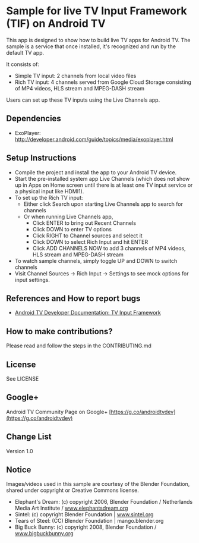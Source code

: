 # Sample for live TV Input Framework (TIF) on Android TV

This app is designed to show how to build live TV apps for Android TV.  The sample is a service that once installed, it's recognized and run by the default TV app.

It consists of:

* Simple TV input: 2 channels from local video files
* Rich TV input: 4 channels served from Google Cloud Storage consisting of MP4 videos, HLS stream and MPEG-DASH stream

Users can set up these TV inputs using the Live Channels app.

## Dependencies
* ExoPlayer: http://developer.android.com/guide/topics/media/exoplayer.html

## Setup Instructions
* Compile the project and install the app to your Android TV device.
* Start the pre-installed system app Live Channels (which does not show up in Apps on Home screen until there is at least one TV input service or a physical input like HDMI1).
* To set up the Rich TV input:
    - Either click Search upon starting Live Channels app to search for channels
    - Or when running Live Channels app, 
        + Click ENTER to bring out Recent Channels
        + Click DOWN to enter TV options
        + Click RIGHT to Channel sources and select it
        + Click DOWN to select Rich Input and hit ENTER
        + Click ADD CHANNELS NOW to add 3 channels of MP4 videos, HLS stream and MPEG-DASH stream
* To watch sample channels, simply toggle UP and DOWN to switch channels
* Visit Channel Sources -> Rich Input -> Settings to see mock options for input settings.

## References and How to report bugs
* [Android TV Developer Documentation: TV Input Framework](http://developer.android.com/training/tv/tif/index.html)

## How to make contributions?
Please read and follow the steps in the CONTRIBUTING.md

## License
See LICENSE

## Google+
Android TV Community Page on Google+ [https://g.co/androidtvdev](https://g.co/androidtvdev)

## Change List
Version 1.0

## Notice

Images/videos used in this sample are courtesy of the Blender Foundation, shared under copyright or Creative Commons license.

* Elephant's Dream: (c) copyright 2006, Blender Foundation / Netherlands Media Art Institute / www.elephantsdream.org
* Sintel: (c) copyright Blender Foundation | www.sintel.org
* Tears of Steel: (CC) Blender Foundation | mango.blender.org
* Big Buck Bunny: (c) copyright 2008, Blender Foundation / www.bigbuckbunny.org
